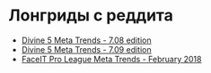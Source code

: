 # Лонгриды с реддита

* [Divine 5 Meta Trends - 7.08 edition](dota2-708-divine5-meta-trends.md)
* [Divine 5 Meta Trends - 7.09 edition](dota2-709-divine5-meta-trends.md)
* [FaceIT Pro League Meta Trends - February 2018](dota2-fpl-meta-trends-feb-2018.md)
